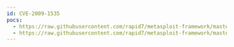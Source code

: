```yaml
---
id: CVE-2009-1535
pocs:
  - https://raw.githubusercontent.com/rapid7/metasploit-framework/master/modules/auxiliary/scanner/http/dir_webdav_unicode_bypass.rb
  - https://raw.githubusercontent.com/rapid7/metasploit-framework/master/modules/auxiliary/scanner/http/ms09_020_webdav_unicode_bypass.rb
---
```

